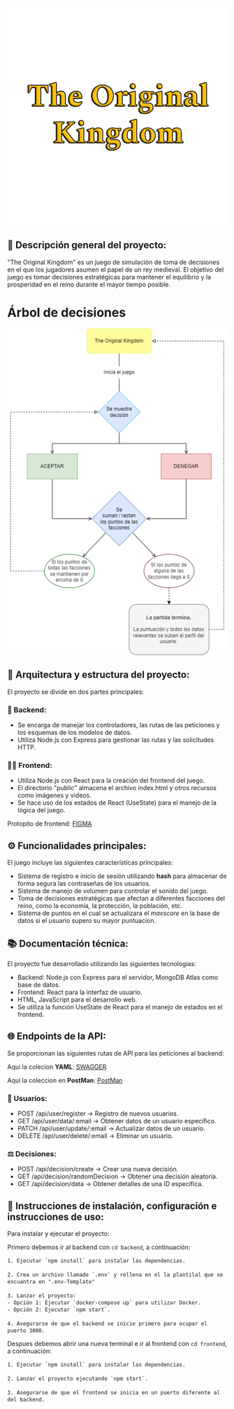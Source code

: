 ![# The Original Kingdom](./logoLetters.png)

## 🏰 Descripción general del proyecto:

"The Original Kingdom" es un juego de simulación de toma de decisiones en el que los jugadores asumen el papel de un rey medieval. El objetivo del juego es tomar decisiones estratégicas para mantener el equilibrio y la prosperidad en el reino durante el mayor tiempo posible.

# Árbol de decisiones
![Árbol de decisiones](./ArbolDeDecisiones.png)


## 📂 Arquitectura y estructura del proyecto:

El proyecto se divide en dos partes principales:

### 🤖 Backend:
- Se encarga de manejar los controladores, las rutas de las peticiones y los esquemas de los modelos de datos.
- Utiliza Node.js con Express para gestionar las rutas y las solicitudes HTTP.

### 🙍‍♂️ Frontend:
- Utiliza Node.js con React para la creación del frontend del juego.
- El directorio "public" almacena el archivo index.html y otros recursos como imágenes y videos.
- Se hace uso de los estados de React (UseState) para el manejo de la lógica del juego.

Protopito de frontend: [FIGMA](https://www.figma.com/community/file/1382300407944413432/the-original-kingdom-figma)


## ⚙ Funcionalidades principales:

El juego incluye las siguientes características principales:
- Sistema de registro e inicio de sesión utilizando **hash** para almacenar de forma segura las contraseñas de los usuarios.
- Sistema de manejo de volumen para controlar el sonido del juego.
- Toma de decisiones estratégicas que afectan a diferentes facciones del reino, como la economía, la protección, la población, etc.
- Sistema de puntos en el cual se actualizara el *maxscore* en la base de datos si el usuario supero su mayor puntuacion.

## 📚 Documentación técnica:

El proyecto fue desarrollado utilizando las siguientes tecnologías:
- Backend: Node.js con Express para el servidor, MongoDB Atlas como base de datos.
- Frontend: React para la interfaz de usuario.
- HTML, JavaScript para el desarrollo web.
- Se utiliza la función UseState de React para el manejo de estados en el frontend.

## 🌐 Endpoints de la API:

Se proporcionan las siguientes rutas de API para las peticiones al backend:

Aqui la colecion **YAML**: [SWAGGER](https://app.swaggerhub.com/apis/DVAZALM/The-Original-Kingdom/1.0.0-oas3)

Aqui la coleccion en **PostMan**: [PostMan](https://drive.google.com/file/d/1SKR8so5Dn2SXcmQN9iy9gaZ8wq_jgGWg/view?usp=sharing)


### 👥 Usuarios:
- POST /api/user/register -> Registro de nuevos usuarios.
- GET /api/user/data/:email -> Obtener datos de un usuario específico.
- PATCH /api/user/update/:email -> Actualizar datos de un usuario.
- DELETE /api/user/delete/:email -> Eliminar un usuario.

### ⚖ Decisiones:
- POST /api/decision/create -> Crear una nueva decisión.
- GET /api/decision/randomDecision -> Obtener una decisión aleatoria.
- GET /api/decision/data -> Obtener detalles de una ID específica.

## 📑 Instrucciones de instalación, configuración e instrucciones de uso:

Para instalar y ejecutar el proyecto:

Primero debemos ir al backend con `cd backend`, a continuación:

    1. Ejecutar `npm install` para instalar las dependencias.

    2. Crea un archivo llamado `.env` y rellena en el la plantilal que se encuantra en ".env-Template"

    3. Lanzar el proyecto:
    - Opción 1: Ejecutar `docker-compose up` para utilizar Docker.
    - Opción 2: Ejecutar `npm start`.

    4. Asegurarse de que el backend se inicie primero para ocupar el puerto 3000.

Despues debemos abrir una nueva terminal e ir al frontend con `cd frontend`, a continuación:

    1. Ejecutar `npm install` para instalar las dependencias.

    2. Lanzar el proyecto ejecutando `npm start`.

    3. Asegurarse de que el frontend se inicia en un puerto diferente al del backend.
